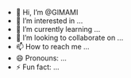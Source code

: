 - 👋 Hi, I’m @GIMAMI
- 👀 I’m interested in ...
- 🌱 I’m currently learning ...
- 💞️ I’m looking to collaborate on ...
- 📫 How to reach me ...
- 😄 Pronouns: ...
- ⚡ Fun fact: ...

<!---
GIMAMI/GIMAMI is a ✨ special ✨ repository because its `README.md` (this file) appears on your GitHub profile.
You can click the Preview link to take a look at your changes.
--->
